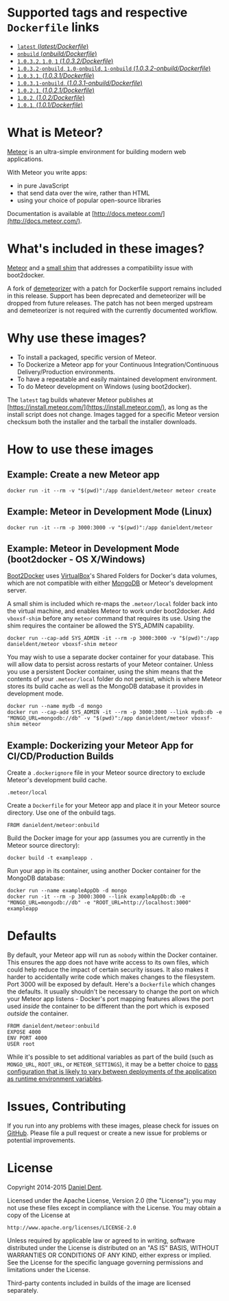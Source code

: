 # Supported tags and respective `Dockerfile` links

- [`latest` (*latest/Dockerfile*)](https://github.com/DanielDent/docker-meteor/blob/master/latest/Dockerfile)
- [`onbuild` (*onbuild/Dockerfile*)](https://github.com/DanielDent/docker-meteor/blob/master/onbuild/Dockerfile)
- [`1.0.3.2`, `1.0`, `1` (*1.0.3.2/Dockerfile*)](https://github.com/DanielDent/docker-meteor/blob/master/1.0.3.2/Dockerfile)
- [`1.0.3.2-onbuild`, `1.0-onbuild`, `1-onbuild` (*1.0.3.2-onbuild/Dockerfile*)](https://github.com/DanielDent/docker-meteor/blob/master/1.0.3.2-onbuild/Dockerfile)
- [`1.0.3.1`, (*1.0.3.1/Dockerfile*)](https://github.com/DanielDent/docker-meteor/blob/master/1.0.3.1/Dockerfile)
- [`1.0.3.1-onbuild`, (*1.0.3.1-onbuild/Dockerfile*)](https://github.com/DanielDent/docker-meteor/blob/master/1.0.3.1-onbuild/Dockerfile)
- [`1.0.2.1`, (*1.0.2.1/Dockerfile*)](https://github.com/DanielDent/docker-meteor/blob/master/1.0.2.1/Dockerfile)
- [`1.0.2`, (*1.0.2/Dockerfile*)](https://github.com/DanielDent/docker-meteor/blob/master/1.0.2/Dockerfile)
- [`1.0.1`, (*1.0.1/Dockerfile*)](https://github.com/DanielDent/docker-meteor/blob/master/1.0.1/Dockerfile)

# What is Meteor?

[Meteor](https://www.meteor.com/) is an ultra-simple environment for building modern web applications.

With Meteor you write apps:

* in pure JavaScript
* that send data over the wire, rather than HTML
* using your choice of popular open-source libraries

Documentation is available at [http://docs.meteor.com/](http://docs.meteor.com/).

# What's included in these images?

[Meteor](https://www.meteor.com/) and a [small shim](https://github.com/DanielDent/docker-meteor/blob/master/latest/vboxsf-shim.sh) that
addresses a compatibility issue with boot2docker.

A fork of [demeteorizer](https://github.com/DanielDent/demeteorizer) with a patch for Dockerfile support remains
included in this release. Support has been deprecated and demeteorizer will be dropped from future releases.
The patch has not been merged upstream and demeteorizer is not required with the currently documented workflow.

# Why use these images?

* To install a packaged, specific version of Meteor.
* To Dockerize a Meteor app for your Continuous Integration/Continuous Delivery/Production environments.
* To have a repeatable and easily maintained development environment.
* To do Meteor development on Windows (using boot2docker).

The `latest` tag builds whatever Meteor publishes at [https://install.meteor.com/](https://install.meteor.com/), as long
as the install script does not change. Images tagged for a specific Meteor version checksum both the installer and the
tarball the installer downloads.

# How to use these images

## Example: Create a new Meteor app

    docker run -it --rm -v "$(pwd)":/app danieldent/meteor meteor create

## Example: Meteor in Development Mode (Linux)

    docker run -it --rm -p 3000:3000 -v "$(pwd)":/app danieldent/meteor

## Example: Meteor in Development Mode (boot2docker - OS X/Windows)

[Boot2Docker](http://boot2docker.io/) uses [VirtualBox](https://www.virtualbox.org/)'s Shared Folders for Docker's data
volumes, which are not compatible with either [MongoDB](http://www.mongodb.org/) or Meteor's development server.

A small shim is included which re-maps the `.meteor/local` folder back into the virtual machine, and
enables Meteor to work under boot2docker.  Add `vboxsf-shim` before any `meteor` command that requires its use.
Using the shim requires the container be allowed the SYS_ADMIN capability.

    docker run --cap-add SYS_ADMIN -it --rm -p 3000:3000 -v "$(pwd)":/app danieldent/meteor vboxsf-shim meteor

You may wish to use a separate docker container for your database. This will allow data to persist across restarts of
your Meteor container. Unless you use a persistent Docker container, using the shim means that the contents of your
`.meteor/local` folder do not persist, which is where Meteor stores its build cache as well as the MongoDB database it
provides in development mode.

    docker run --name mydb -d mongo
    docker run --cap-add SYS_ADMIN -it --rm -p 3000:3000 --link mydb:db -e "MONGO_URL=mongodb://db" -v "$(pwd)":/app danieldent/meteor vboxsf-shim meteor

## Example: Dockerizing your Meteor App for CI/CD/Production Builds

Create a `.dockerignore` file in your Meteor source directory to exclude Meteor's development build cache.

    .meteor/local

Create a `Dockerfile` for your Meteor app and place it in your Meteor source directory. Use one of the onbuild tags.

    FROM danieldent/meteor:onbuild

Build the Docker image for your app (assumes you are currently in the Meteor source directory):

    docker build -t exampleapp .

Run your app in its container, using another Docker container for the MongoDB database:

    docker run --name exampleAppDb -d mongo
    docker run -it --rm -p 3000:3000 --link exampleAppDb:db -e "MONGO_URL=mongodb://db" -e "ROOT_URL=http://localhost:3000" exampleapp

# Defaults

By default, your Meteor app will run as `nobody` within the Docker container. This ensures the app does not have
write access to its own files, which could help reduce the impact of certain security issues. It also makes it harder to
accidentally write code which makes changes to the filesystem. Port 3000 will be exposed by default. Here's a
`Dockerfile` which changes the defaults. It usually shouldn't be necessary to change the port on which your Meteor app
listens - Docker's port mapping features allows the port used *inside* the container to be different than the port
which is exposed *outside* the container.

    FROM danieldent/meteor:onbuild
    EXPOSE 4000
    ENV PORT 4000
    USER root

While it's possible to set additional variables as part of the build (such as `MONGO_URL`, `ROOT_URL`, or
`METEOR_SETTINGS`), it may be a better choice to [pass configuration that is likely to vary between deployments of the
application as runtime environment variables](http://12factor.net/config).

# Issues, Contributing

If you run into any problems with these images, please check for issues on [GitHub](https://github.com/DanielDent/docker-meteor/issues).
Please file a pull request or create a new issue for problems or potential improvements.

# License

Copyright 2014-2015 [Daniel Dent](https://www.danieldent.com/).

Licensed under the Apache License, Version 2.0 (the "License");
you may not use these files except in compliance with the License.
You may obtain a copy of the License at

    http://www.apache.org/licenses/LICENSE-2.0

Unless required by applicable law or agreed to in writing, software
distributed under the License is distributed on an "AS IS" BASIS,
WITHOUT WARRANTIES OR CONDITIONS OF ANY KIND, either express or implied.
See the License for the specific language governing permissions and
limitations under the License.

Third-party contents included in builds of the image are licensed separately.
